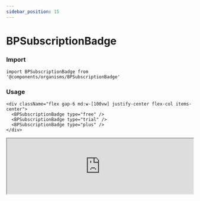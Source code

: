 ```yaml
---
sidebar_position: 15
---
```


#  BPSubscriptionBadge

### Import

```tsx
import BPSubscriptionBadge from '@components/organisms/BPSubscriptionBadge'
```
### Usage 

```tsx
<div className="flex gap-6 md:w-[100vw] justify-center flex-col items-center">
  <BPSubscriptionBadge type="free" />
  <BPSubscriptionBadge type="trial" />
  <BPSubscriptionBadge type="plus" />
</div>
```

<iframe width="100%" heigh="500px" src="https://ui-kit.blue-panda.dev/iframe.html?args=&id=organisms-bpsubscriptionbadge--basic&viewMode=story" />



Check more colors, statuses and styles at: 
<img src={'/img/sb.png'} style={{width: '15px'}} />

https://ui-kit.blue-panda.dev/?path=/story/organisms-bpsubscriptionbadge--basic